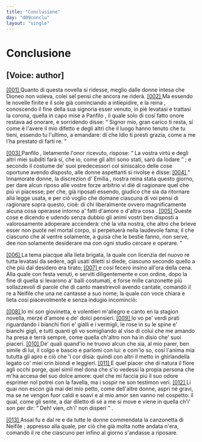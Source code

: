 ```yaml
---
title: "Conclusione"
day: "d09conclu"
layout: "single"
---
```

<div id="d09conclu" type="conclusion" who="author">
 <h1>
  Conclusione
 </h1>
 <p>
  <h2>
   [Voice: author]
  </h2>
 </p>
 <p>
  <a href="{{ site.baseurl }}enDecameron/d09conclu#p09970001">
   [001]
  </a>
  Quanto di questa novella si ridesse, meglio dalle donne intesa che
  <name persref="dioneo" type="person">
   Dioneo
  </name>
  non voleva, colei sel pensi che ancora ne rider&agrave;.
  <a href="{{ site.baseurl }}enDecameron/d09conclu#p09970002">
   [002]
  </a>
  Ma essendo le novelle finite e il sole gi&agrave; cominciando a intiepidire, e la
  <name persref="emilia" type="person">
   reina
  </name>
  , conoscendo il fine della sua signoria esser venuto, in pi&egrave; levatasi e trattasi la corona, quella in capo mise a
  <name persref="panfilo" type="person">
   Panfilo
  </name>
  , il quale solo di cos&iacute; fatto onore restava ad onorare, e sorridendo disse:
  <q direct="unspecified" who="emilia">
   Signor mio, gran carico ti resta, s&iacute; come &egrave; l'avere il mio difetto e degli altri che il luogo hanno tenuto che tu tieni, essendo tu l'ultimo, a emandare: di che Idio ti presti grazia, come a me l'ha prestato di farti re.
  </q>
 </p>
 <p>
  <a href="{{ site.baseurl }}enDecameron/d09conclu#p09970003">
   [003]
  </a>
  <name persref="panfilo" type="person">
   Panfilo
  </name>
  , lietamente l'onor ricevuto, rispose:
  <q direct="unspecified" who="panfilo">
   La vostra virt&uacute; e degli altri miei subditi far&agrave; s&iacute;, che io, come gli altri sono stati, sar&ograve; da lodare
  </q>
  ; e secondo il costume de' suoi predecessori col siniscalco delle cose oportune avendo disposto, alle donne aspettanti si rivolse e disse:
  <a href="{{ site.baseurl }}enDecameron/d09conclu#p09970004">
   [004]
  </a>
  <q direct="unspecified" who="panfilo">
   Innamorate donne, la discrezion d'
   <name persref="emilia" type="person">
    Emilia
   </name>
   , nostra reina stata questo giorno, per dare alcun riposo alle vostre forze arbitrio vi di&egrave; di ragionare quel che pi&uacute; vi piacesse; per che, gi&agrave; riposati essendo, giudico che sia da ritornare alla legge usata, e per ci&ograve; voglio che domane ciascuna di voi pensi di ragionare sopra questo, cio&egrave;:
   <seg type="topic">
    di chi liberalmente ovvero magnificamente alcuna cosa operasse intorno a' fatti d'amore o d'altra cosa
   </seg>
   .
   <a href="{{ site.baseurl }}enDecameron/d09conclu#p09970005">
    [005]
   </a>
   Queste cose e dicendo e udendo senza dubbio gli animi vostri ben disposti a valorosamente adoperare accender&agrave;: ch&eacute; la vita nostra, che altro che brieve esser non puote nel mortal corpo, si perpetuer&agrave; nella laudevole fama; il che ciascuno che al ventre solamente, a guisa che le bestie fanno, non serve, dee non solamente desiderare ma con ogni studio cercare e operare.
  </q>
 </p>
 <p>
  <a href="{{ site.baseurl }}enDecameron/d09conclu#p09970006">
   [006]
  </a>
  La tema piacque alla lieta brigata, la quale con licenzia del nuovo re tutta levatasi da sedere, agli usati diletti si diede, ciascuno secondo quello a che pi&uacute; dal desidero era tirato;
  <a href="{{ site.baseurl }}enDecameron/d09conclu#p09970007">
   [007]
  </a>
  e cos&iacute; fecero insino all'ora della cena. Alla quale con festa venuti, e serviti diligentemente e con ordine, dopo la fine di quella si levarono a' balli costumati, e forse mille canzonette pi&uacute; sollazzevoli di parole che di canto maestrevoli avendo cantate, comand&ograve; il re a
  <name persref="neifile" type="person">
   Neifile
  </name>
  che una ne cantasse a suo nome; la quale con voce chiara e lieta cos&iacute; piacevolmente e senza indugio incominci&ograve;:
 </p>
 <div3 type="song" who="neifile">
  <lg>
   <a href="{{ site.baseurl }}enDecameron/d09conclu#p09970008">
    [008]
   </a>
   <l>
    Io mi son giovinetta, e volentieri
   </l>
   <l>
    m'allegro e canto en la stagion novella,
   </l>
   <l>
    merz&eacute; d'amore e de' dolci pensieri.
   </l>
  </lg>
  <lg>
   <a href="{{ site.baseurl }}enDecameron/d09conclu#p09970009">
    [009]
   </a>
   <l>
    Io vo pe' verdi prati riguardando
   </l>
   <l>
    i bianchi fiori e' gialli e i vermigli,
   </l>
   <l>
    le rose in su le spine e' bianchi gigli,
   </l>
   <l>
    e tutti quanti gli vo somigliando
   </l>
   <l>
    al viso di colui che me amando
   </l>
   <l>
    ha presa e terr&agrave; sempre, come quella
   </l>
   <l>
    ch'altro non ha in disio che' suoi piaceri.
   </l>
  </lg>
  <lg>
   <a href="{{ site.baseurl }}enDecameron/d09conclu#p09970010">
    [010]
   </a>
   <l>
    De' quali quand'io ne truovo alcun che sia,
   </l>
   <l>
    al mio parer, ben simile di lui,
   </l>
   <l>
    il colgo e bascio e parlomi con lui:
   </l>
   <l>
    e com'io so, cos&iacute; l'anima mia
   </l>
   <l>
    tututta gli apro e ci&ograve; che 'l cor disia:
   </l>
   <l>
    quindi con altri il metto in ghirlandella
   </l>
   <l>
    legato co' miei crin biondi e leggieri.
   </l>
  </lg>
  <lg>
   <a href="{{ site.baseurl }}enDecameron/d09conclu#p09970011">
    [011]
   </a>
   <l>
    E quel piacer che di natura il fiore
   </l>
   <l>
    agli occhi porge, quel simil mel dona
   </l>
   <l>
    che s'io vedessi la propia persona
   </l>
   <l>
    che m'ha accesa del suo dolce amore:
   </l>
   <l>
    quel che mi faccia pi&uacute; il suo odore
   </l>
   <l>
    esprimer nol potrei con la favella,
   </l>
   <l>
    ma i sospir ne son testimon veri.
   </l>
  </lg>
  <lg>
   <a href="{{ site.baseurl }}enDecameron/d09conclu#p09970012">
    [012]
   </a>
   <l>
    Li quai non escon gi&agrave; mai del mio petto,
   </l>
   <l>
    come dell'altre donne, aspri n&eacute; gravi,
   </l>
   <l>
    ma se ne vengon fuor caldi e soavi
   </l>
   <l>
    e al mio amor sen vanno nel cospetto:
   </l>
   <l>
    il qual, come gli sente, a dar diletto
   </l>
   <l>
    di s&eacute; a me si move e viene in quella
   </l>
   <l>
    ch'i' son per dir:
    <q direct="unspecified">
     Deh! vien, ch'i' non disperi
    </q>
    .
   </l>
  </lg>
 </div3>
 <p>
  <a href="{{ site.baseurl }}enDecameron/d09conclu#p09970013">
   [013]
  </a>
  Assai fu e dal
  <name persref="panfilo" type="person">
   re
  </name>
  e da tutte le donne commendata la canzonetta di
  <name persref="neifile" type="person">
   Neifile
  </name>
  ; appresso alla quale, per ci&ograve; che gi&agrave; molta notte andata n'era, comand&ograve; il re che ciascuno per infino al giorno s'andasse a riposare.
 </p>
</div>